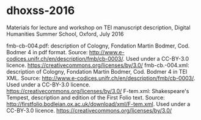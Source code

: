 # dhoxss-2016
Materials for lecture and workshop on TEI manuscript description, Digital Humanities Summer School, Oxford, July 2016

fmb-cb-004.pdf: description of Cologny, Fondation Martin Bodmer, Cod. Bodmer 4 in pdf format. Source: http://www.e-codices.unifr.ch/en/description/fmb/cb-0003/. Used under a CC-BY-3.0 licence. https://creativecommons.org/licenses/by/3.0/
fmb-cb.-004.xml: description of Cologny, Fondation Martin Bodmer, Cod. Bodmer 4 in TEI XML. Source: http://www.e-codices.unifr.ch/en/description/fmb/cb-0003/. Used under a CC-BY-3.0 licence. https://creativecommons.org/licenses/by/3.0/
F-tem.xml: Shakespeare's Tempest, description and edition of the First Folio text. Source: http://firstfolio.bodleian.ox.ac.uk/download/xml/F-tem.xml. Used under a CC-BY-3.0 licence. https://creativecommons.org/licenses/by/3.0/
